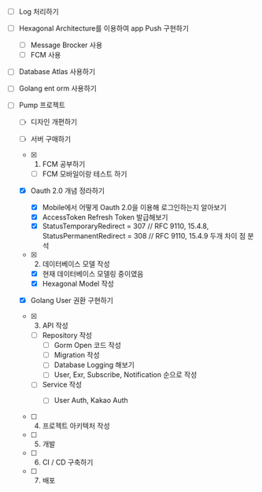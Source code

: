 - [ ] Log 처리하기 
- [ ] Hexagonal Architecture를 이용하여 app Push 구현하기
	- [ ] Message Brocker 사용
	- [ ] FCM 사용  
- [ ] Database Atlas 사용하기
- [ ] Golang ent orm 사용하기 



- [ ] Pump 프로젝트
	- [ ] 디자인 개편하기 
	- [ ] 서버 구매하기 

	- [x] 1. FCM 공부하기 
		- [ ] FCM 모바일이랑 테스트 하기 
	- [x] Oauth 2.0 개념 정라하기
		- [x] Mobile에서 어떻게 Oauth 2.0을 이용해 로그인하는지 알아보기
		- [x] AccessToken Refresh Token 발급해보기 
		- [x] StatusTemporaryRedirect = 307 // RFC 9110, 15.4.8, StatusPermanentRedirect = 308 // RFC 9110, 15.4.9 두개 차이 점 분석 
	- [x] 2. 데이터베이스 모델 작성 
		- [x] 현재 데이터베이스 모델링 중이였음 
		- [x] Hexagonal Model 작성 

    - [x] Golang User 권환 구현하기 
	- [x] 3. API 작성
		- [ ] Repository 작성 
			- [ ] Gorm Open 코드 작성
			- [ ] Migration 작성 
			- [ ] Database Logging 해보기 
			- [ ] User, Exr, Subscribe, Notification 순으로 작성
		- [ ] Service 작성
			- [ ]  User Auth, Kakao Auth
		

		

	- [ ] 4. 프로젝트 아키텍처 작성 
	- [ ] 5. 개발
	- [ ] 6. CI / CD 구축하기
	- [ ] 7. 배포 